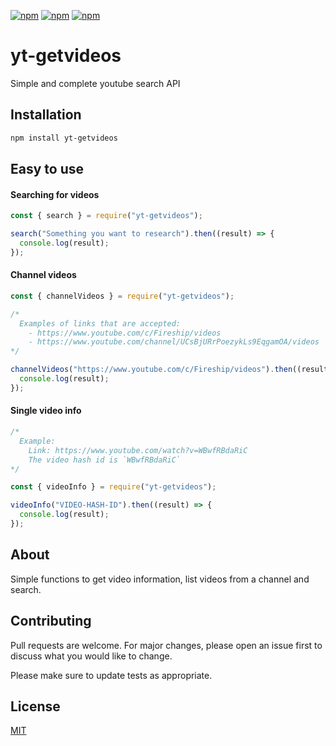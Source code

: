 [![npm](https://img.shields.io/npm/v/yt-getvideos.svg?maxAge=3600)](https://www.npmjs.com/package/yt-getvideos)
[![npm](https://img.shields.io/npm/dm/yt-getvideos.svg?maxAge=3600)](https://www.npmjs.com/package/yt-getvideos)
[![npm](https://img.shields.io/npm/l/yt-getvideos.svg?maxAge=3600)](https://www.npmjs.com/package/yt-getvideos)

# yt-getvideos

Simple and complete youtube search API

## Installation

```bash
npm install yt-getvideos
```

## Easy to use

#### Searching for videos

```javascript
const { search } = require("yt-getvideos");

search("Something you want to research").then((result) => {
  console.log(result);
});
```

#### Channel videos

```javascript
const { channelVideos } = require("yt-getvideos");

/* 
  Examples of links that are accepted:
    - https://www.youtube.com/c/Fireship/videos
    - https://www.youtube.com/channel/UCsBjURrPoezykLs9EqgamOA/videos
*/

channelVideos("https://www.youtube.com/c/Fireship/videos").then((result) => {
  console.log(result);
});
```

#### Single video info

```javascript
/* 
  Example:
    Link: https://www.youtube.com/watch?v=WBwfRBdaRiC
    The video hash id is `WBwfRBdaRiC`
*/

const { videoInfo } = require("yt-getvideos");

videoInfo("VIDEO-HASH-ID").then((result) => {
  console.log(result);
});
```

## About

Simple functions to get video information, list videos from a channel and search.

## Contributing

Pull requests are welcome. For major changes, please open an issue first to discuss what you would like to change.

Please make sure to update tests as appropriate.

## License

[MIT](https://choosealicense.com/licenses/mit/)
